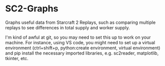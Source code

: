 # SC2-Graphs
Graphs useful data from Starcraft 2 Replays, such as comparing multiple replays to see differences in total supply and worker supply.

I'm kind of awful at git, so you may need to set this up to work on your machine. For instance, using VS code, you might need to set up a virtual environment (ctrl+shift+p, python:create environment, virtual environment) and pip install the necessary imported libraries, e.g. sc2reader, matplotlib, tkinter, etc.
